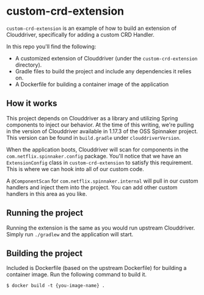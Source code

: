 # custom-crd-extension

`custom-crd-extension` is an example of how to build an extension of Clouddriver, specifically for adding a custom CRD Handler.

In this repo you'll find the following:

* A customized extension of Clouddriver (under the `custom-crd-extension` directory).
* Gradle files to build the project and include any dependencies it relies on.
* A Dockerfile for building a container image of the application


## How it works

This project depends on Clouddriver as a library and utilizing Spring components to inject our behavior. At the time of this writing,
we're pulling in the version of Clouddriver available in 1.17.3 of the OSS Spinnaker project. This version can be found in `build.gradle` 
under `clouddriverVersion`.


When the application boots, Clouddriver will scan for components in the `com.netflix.spinnaker.config` package. You'll notice that we have an 
`ExtensionConfig` class in `custom-crd-extension` to satisfy this requirement. This is where we can hook into all of our custom code. 

A `@ComponentScan` for `com.netflix.spinnaker.internal` will pull in our custom handlers and inject them into the project. You 
can add other custom handlers in this area as you like.

## Running the project

Running the extension is the same as you would run upstream Clouddriver. Simply run `./gradlew` and the application will start.


## Building the project

Included is Dockerfile (based on the upstream Dockerfile) for building a container image. Run the following command to build it.

```
$ docker build -t {you-image-name} .
```